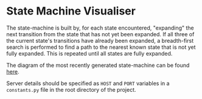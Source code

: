 # State Machine Visualiser

The state-machine is built by, for each state encountered, "expanding" the next transition from the state that has not yet been expanded. If all three of the current state's transitions have already been expanded, a breadth-first search is performed to find a path to the nearest known state that is not yet fully expanded. This is repeated until all states are fully expanded.

The diagram of the most recently generated state-machine can be found [here](diagrams/statemachine.pdf).

Server details should be specified as `HOST` and `PORT` variables in a `constants.py` file in the root directory of the project.
